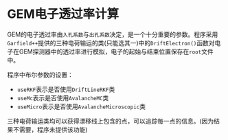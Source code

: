 # GEM电子透过率计算

GEM的电子透过率由`入孔系数`与`出孔系数`决定，是一个十分重要的参数。程序采用`Garfield++`提供的三种电荷输运的类(只能选其一)中的`DriftElectron()`函数对电子在GEM探测器中的透过率进行模拟，电子的起始与结束位置保存在`root`文件中。

程序中布尔参数的设置：
- `useRKF`表示是否使用`DriftLineRKF`类
- `useMc`表示是否使用`AvalancheMC`类
- `useMicro`表示是否使用`AvalancheMicroscopic`类

三种电荷输运类均可以获得漂移线上包含的点，可以追踪每一点的信息。(因为结果不需要，程序未提供该功能)
